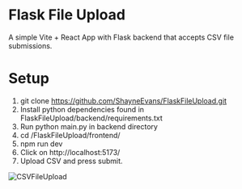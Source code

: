 # Flask File Upload
A simple Vite + React App with Flask backend that accepts CSV file submissions.

# Setup
1. git clone https://github.com/ShayneEvans/FlaskFileUpload.git
2. Install python dependencies found in FlaskFileUpload/backend/requirements.txt
3. Run python main.py in backend directory
4. cd /FlaskFileUpload/frontend/
5. npm run dev
6. Click on http://localhost:5173/
7. Upload CSV and press submit.

![CSVFileUpload](https://github.com/ShayneEvans/FlaskFileUpload/assets/70344759/ff601571-98bf-472e-985c-e4b097271aa5)
